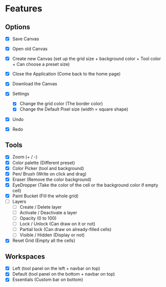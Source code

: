 # Features

## Options

- [x] Save Canvas
- [x] Open old Canvas
- [x] Create new Canvas (set up the grid size + background color + Tool color + Can choose a preset size)
- [x] Close the Application (Come back to the home page)
- [x] Download the Canvas
- [x] Settings
  - [x] Change the grid color (The border color)
  - [x] Change the Default Pixel size (width = square shape)
- [x] Undo
- [x] Redo


## Tools

- [x] Zoom (+ / -)
- [x] Color palette (Different preset)
- [x] Color Picker (tool and background)
- [x] Pen/ Brush (Write on click and drag)
- [x] Eraser (Remove the color background)
- [x] EyeDropper (Take the color of the cell or the background color if empty cell)
- [x] Paint Bucket (Fill the whole grid)
- [ ] Layers
  - [ ] Create / Delete layer
  - [ ] Activate / Deactivate a layer
  - [ ] Opacity (0 to 100)
  - [ ] Lock / Unlock (Can draw on it or not)
  - [ ] Partial lock (Can draw on already-filled cells)
  - [ ] Visible / Hidden (Display or not)
- [x] Reset Grid (Empty all the cells)

## Workspaces

- [x] Left (tool panel on the left + navbar on top)
- [x] Default (tool panel on the bottom + navbar on top)
- [x] Essentials (Custom bar on bottom)

